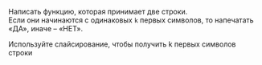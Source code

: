 Написать функцию, которая принимает две строки.  
Если они начинаются с одинаковых `k` первых символов, то напечатать «ДА», иначе – «НЕТ».

<div class="hint">
  Используйте слайсирование, чтобы получить k первых символов строки
</div>
